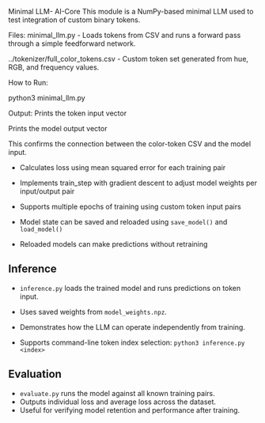 Minimal LLM- AI-Core
This module is a NumPy-based minimal LLM used to test integration of custom binary tokens.

Files:
minimal_llm.py - Loads tokens from CSV and runs a forward pass through a simple feedforward network.

../tokenizer/full_color_tokens.csv - Custom token set generated from hue, RGB, and frequency values.

How to Run:

python3 minimal_llm.py

Output:
Prints the token input vector

Prints the model output vector

This confirms the connection between the color-token CSV and the model input.

- Calculates loss using mean squared error for each training pair

- Implements train_step with gradient descent to adjust model weights per input/output pair

- Supports multiple epochs of training using custom token input pairs

- Model state can be saved and reloaded using `save_model()` and `load_model()`

- Reloaded models can make predictions without retraining


## Inference

- `inference.py` loads the trained model and runs predictions on token input.
- Uses saved weights from `model_weights.npz`.
- Demonstrates how the LLM can operate independently from training.

- Supports command-line token index selection:
  `python3 inference.py <index>`

## Evaluation

- `evaluate.py` runs the model against all known training pairs.
- Outputs individual loss and average loss across the dataset.
- Useful for verifying model retention and performance after training.
